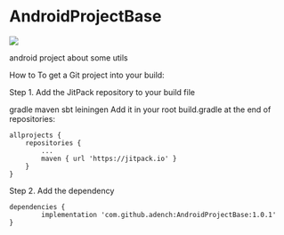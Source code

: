 # AndroidProjectBase
[![](https://jitpack.io/v/adench/AndroidProjectBase.svg)](https://jitpack.io/#adench/AndroidProjectBase)

android project about some utils

How to
To get a Git project into your build:

Step 1. Add the JitPack repository to your build file

gradle
maven
sbt
leiningen
Add it in your root build.gradle at the end of repositories:

	allprojects {
		repositories {
			...
			maven { url 'https://jitpack.io' }
		}
	}
Step 2. Add the dependency

	dependencies {
	        implementation 'com.github.adench:AndroidProjectBase:1.0.1'
	}
